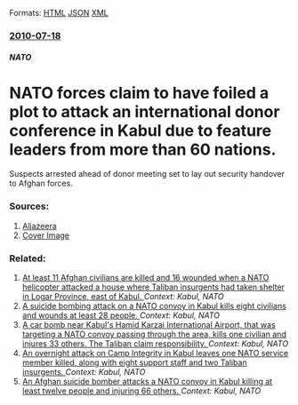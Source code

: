 
Formats: [HTML](/news/2010/07/18/nato-forces-claim-to-have-foiled-a-plot-to-attack-an-international-donor-conference-in-kabul-due-to-feature-leaders-from-more-than-60-nation.html)  [JSON](/news/2010/07/18/nato-forces-claim-to-have-foiled-a-plot-to-attack-an-international-donor-conference-in-kabul-due-to-feature-leaders-from-more-than-60-nation.json)  [XML](/news/2010/07/18/nato-forces-claim-to-have-foiled-a-plot-to-attack-an-international-donor-conference-in-kabul-due-to-feature-leaders-from-more-than-60-nation.xml)  

### [2010-07-18](/news/2010/07/18/index.md)

##### NATO
# NATO forces claim to have foiled a plot to attack an international donor conference in Kabul due to feature leaders from more than 60 nations. 

Suspects arrested ahead of donor meeting set to lay out security handover to Afghan forces.


### Sources:

1. [Aljazeera](http://english.aljazeera.net/news/asia/2010/07/201071823137256406.html)
1. [Cover Image](http://www.aljazeera.com)

### Related:

1. [At least 11 Afghan civilians are killed and 16 wounded when a NATO helicopter attacked a house where Taliban insurgents had taken shelter in Logar Province, east of Kabul. ](/news/2017/08/30/at-least-11-afghan-civilians-are-killed-and-16-wounded-when-a-nato-helicopter-attacked-a-house-where-taliban-insurgents-had-taken-shelter-in.md) _Context: Kabul, NATO_
2. [A suicide bombing attack on a NATO convoy in Kabul kills eight civilians and wounds at least 28 people. ](/news/2017/05/3/a-suicide-bombing-attack-on-a-nato-convoy-in-kabul-kills-eight-civilians-and-wounds-at-least-28-people.md) _Context: Kabul, NATO_
3. [A car bomb near Kabul's Hamid Karzai International Airport, that was targeting a NATO convoy passing through the area, kills one civilian and injures 33 others. The Taliban claim responsibility. ](/news/2015/12/28/a-car-bomb-near-kabul-s-hamid-karzai-international-airport-that-was-targeting-a-nato-convoy-passing-through-the-area-kills-one-civilian-an.md) _Context: Kabul, NATO_
4. [An overnight attack on Camp Integrity in Kabul leaves one NATO service member killed, along with eight support staff and two Taliban insurgents. ](/news/2015/08/8/an-overnight-attack-on-camp-integrity-in-kabul-leaves-one-nato-service-member-killed-along-with-eight-support-staff-and-two-taliban-insurge.md) _Context: Kabul, NATO_
5. [An Afghan suicide bomber attacks a NATO convoy in Kabul killing at least twelve people and injuring 66 others. ](/news/2015/08/22/an-afghan-suicide-bomber-attacks-a-nato-convoy-in-kabul-killing-at-least-twelve-people-and-injuring-66-others.md) _Context: Kabul, NATO_
